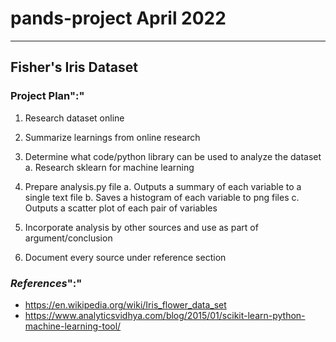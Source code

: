 # pands-project April 2022

---

## Fisher's Iris Dataset

### Project Plan":"

1. Research dataset online
  
2. Summarize learnings from online research
  
3. Determine what code/python library can be used to analyze the dataset
    a. Research sklearn for machine learning
  
4. Prepare analysis.py file
    a. Outputs a summary of each variable to a single text file
    b. Saves a histogram of each variable to png files
    c. Outputs a scatter plot of each pair of variables

5. Incorporate analysis by other sources and use as part of argument/conclusion
  
6. Document every source under reference section

### ***References***":"

- <https://en.wikipedia.org/wiki/Iris_flower_data_set>
- https://www.analyticsvidhya.com/blog/2015/01/scikit-learn-python-machine-learning-tool/
